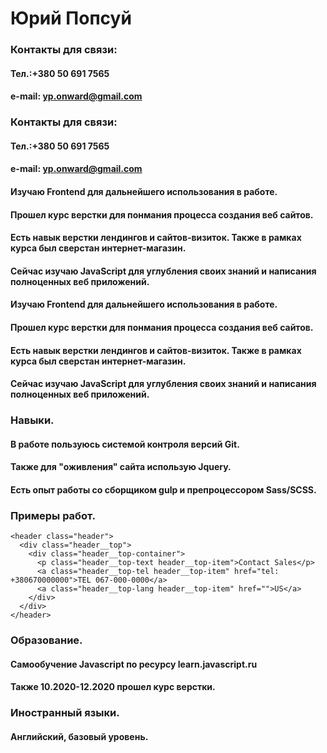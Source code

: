 # Юрий Попсуй

### Контакты для связи: 
#### Тел.:+380 50 691 7565
#### e-mail: yp.onward@gmail.com

### Контакты для связи: 
#### Тел.:+380 50 691 7565
#### e-mail: yp.onward@gmail.com

#### Изучаю Frontend для дальнейшего использования в работе.
#### Прошел курс верстки для понмания процесса создания веб сайтов.
#### Есть навык верстки лендингов и сайтов-визиток. Также в рамках курса был сверстан интернет-магазин.
#### Сейчас изучаю JavaScript для углубления своих знаний и написания полноценных веб приложений.
#### Изучаю Frontend для дальнейшего использования в работе.
#### Прошел курс верстки для понмания процесса создания веб сайтов.
#### Есть навык верстки лендингов и сайтов-визиток. Также в рамках курса был сверстан интернет-магазин.
#### Сейчас изучаю JavaScript для углубления своих знаний и написания полноценных веб приложений.

### Навыки.
#### В работе пользуюсь системой контроля версий Git.
#### Также для "оживления" сайта использую Jquery.
#### Есть опыт работы со сборщиком gulp и препроцессором Sass/SCSS.

### Примеры работ.
  ```
  <header class="header">
    <div class="header__top">
      <div class="header__top-container">
        <p class="header__top-text header__top-item">Contact Sales</p>
        <a class="header__top-tel header__top-item" href="tel: +380670000000">TEL 067-000-0000</a>
        <a class="header__top-lang header__top-item" href="">US</a>
      </div>
    </div>
  </header>
  
  ```
### Образование.
#### Самообучение Javascript по ресурсу learn.javascript.ru
#### Также 10.2020-12.2020 прошел курс верстки.
  
### Иностранный языки. 
#### Английский, базовый уровень.
